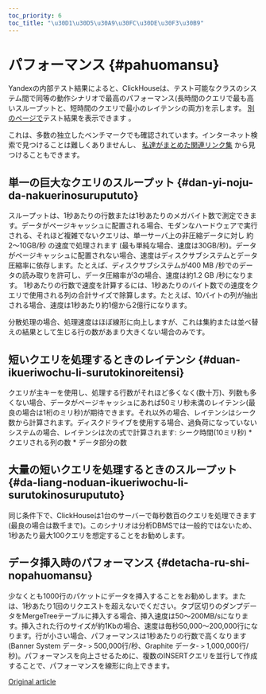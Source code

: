 ```yaml
---
toc_priority: 6
toc_title: "\u30D1\u30D5\u30A9\u30FC\u30DE\u30F3\u30B9"
---
```


# パフォーマンス {#pahuomansu}

Yandexの内部テスト結果によると、ClickHouseは、テスト可能なクラスのシステム間で同等の動作シナリオで最高のパフォーマンス(長時間のクエリで最も高いスループットと、短時間のクエリで最小のレイテンシの両方)を示します。 [別のページで](https://clickhouse.com/benchmark/dbms/)テスト結果を表示できます 。

これは、多数の独立したベンチマークでも確認されています。インターネット検索で見つけることは難しくありませんし、 [私達がまとめた関連リンク集](https://clickhouse.com/#independent-benchmarks) から見つけることもできます。

## 単一の巨大なクエリのスループット {#dan-yi-noju-da-nakuerinosurupututo}

スループットは、1秒あたりの行数または1秒あたりのメガバイト数で測定できます。データがページキャッシュに配置される場合、モダンなハードウェアで実行される、それほど複雑でないクエリは、単一サーバ上の非圧縮データに対し 約2〜10GB/秒 の速度で処理されます (最も単純な場合、速度は30GB/秒)。データがページキャッシュに配置されない場合、速度はディスクサブシステムとデータ圧縮率に依存します。たとえば、ディスクサブシステムが400 MB /秒でのデータの読み取りを許可し、データ圧縮率が3の場合、速度は約1.2 GB /秒になります。 1秒あたりの行数で速度を計算するには、1秒あたりのバイト数での速度をクエリで使用される列の合計サイズで除算します。たとえば、10バイトの列が抽出される場合、速度は1秒あたり約1億から2億行になります。

分散処理の場合、処理速度はほぼ線形に向上しますが、これは集約または並べ替えの結果として生じる行の数があまり大きくない場合のみです。

## 短いクエリを処理するときのレイテンシ {#duan-ikueriwochu-li-surutokinoreitensi}

クエリが主キーを使用し、処理する行数がそれほど多くなく(数十万)、列数も多くない場合、データがページキャッシュにあれば50ミリ秒未満のレイテンシ(最良の場合は1桁のミリ秒)が期待できます。それ以外の場合、レイテンシはシーク数から計算されます。ディスクドライブを使用する場合、過負荷になっていないシステムの場合、レイテンシは次の式で計算されます: シーク時間(10ミリ秒) \* クエリされる列の数 \* データ部分の数

## 大量の短いクエリを処理するときのスループット {#da-liang-noduan-ikueriwochu-li-surutokinosurupututo}

同じ条件下で、ClickHouseは1台のサーバーで毎秒数百のクエリを処理できます(最良の場合は数千まで)。このシナリオは分析DBMSでは一般的ではないため、1秒あたり最大100クエリを想定することをお勧めします。

## データ挿入時のパフォーマンス {#detacha-ru-shi-nopahuomansu}

少なくとも1000行のパケットにデータを挿入することをお勧めします。または、1秒あたり1回のリクエストを超えないでください。タブ区切りのダンプデータをMergeTreeテーブルに挿入する場合、挿入速度は50〜200MB/sになります。挿入された行のサイズが約1Kbの場合、速度は毎秒50,000〜200,000行になります。行が小さい場合、パフォーマンスは1秒あたりの行数で高くなります(Banner System データ- `>` 500,000行/秒、Graphite データ- `>` 1,000,000行/秒)。パフォーマンスを向上させるために、複数のINSERTクエリを並行して作成することで、パフォーマンスを線形に向上できます。

[Original article](https://clickhouse.com/docs/ja/introduction/performance/) <!--hide-->
